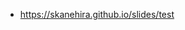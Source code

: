 <ul>
<li><a href="https://skanehira.github.io/slides/test" rel="nofollow">https://skanehira.github.io/slides/test</a></li>
</ul>
